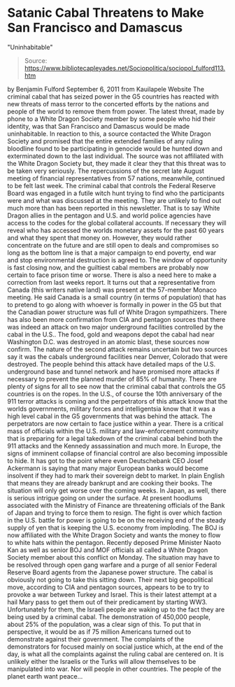 # Satanic Cabal Threatens to Make San Francisco and Damascus 
"Uninhabitable"

> Source: https://www.bibliotecapleyades.net/Sociopolitica/sociopol_fulford113.htm

by Benjamin Fulford
September 6, 2011
from
Kauilapele Website
The criminal cabal that has seized power in
the G5 countries has reacted
with new threats of mass terror to the concerted efforts by the nations and
people of the world to remove them from power.
The latest threat, made by phone to a White Dragon Society member by some
people who hid their identity, was that San Francisco and Damascus would be
made uninhabitable.
In reaction to this, a source contacted the
White Dragon Society and promised that the entire extended families of any
ruling bloodline found to be participating in genocide would be hunted down
and exterminated down to the last individual.
The source was not affiliated
with the White Dragon Society but, they made it clear they that this threat
was to be taken very seriously.
The repercussions of the secret late August meeting of financial
representatives from 57 nations, meanwhile, continued to be felt last week.
The criminal cabal that controls the
Federal
Reserve Board was engaged in a futile witch hunt trying to find who the
participants were and what was discussed at the meeting. They are unlikely
to find out much more than has been reported in this newsletter. That is to
say White Dragon allies in the pentagon and U.S. and world police agencies
have access to the codes for the global collateral accounts.
If necessary they will reveal who has accessed
the worlds monetary assets for the past 60 years and what they spent that
money on.
However, they would rather concentrate on the future and are still open to
deals and compromises so long as the bottom line is that a major campaign to
end poverty, end war and stop environmental destruction is agreed to. The
window of opportunity is fast closing now, and the guiltiest cabal members
are probably now certain to face prison time or worse.
There is also a need here to make a correction from
last weeks report.
It
turns out that a representative from Canada (this writers native land) was
present at the 57-member Monaco meeting. He said Canada is a small country
(in terms of population) that has to pretend to go along with whoever is
formally in power in the G5 but that the Canadian power structure was full
of White Dragon sympathizers.
There has also been more confirmation from CIA and pentagon sources that
there was indeed an attack on two major underground facilities controlled by
the cabal in the U.S..
The food, gold and weapons depot the cabal had
near
Washington D.C. was destroyed in an atomic blast, these sources now
confirm.
The nature of the second attack remains
uncertain but two sources say it was the cabals underground facilities near
Denver, Colorado that were destroyed. The people behind this attack have
detailed maps of the U.S.
underground base and tunnel network and have
promised more attacks if necessary to prevent the planned murder of 85% of
humanity.
There are plenty of signs for all to see now that the criminal cabal that
controls the G5 countries is on the ropes.
In the U.S., of course the 10th anniversary of the
911 terror attacks is
coming and the perpetrators of this attack know that the worlds
governments, military forces and intelligentsia know that it was a high
level cabal in the G5 governments that was behind the attack. The
perpetrators are now certain to face justice within a year.
There is a critical mass of officials within the
U.S. military and law-enforcement community that is preparing for a legal
takedown of the criminal cabal behind both the 911 attacks and the Kennedy
assassination and much more.
In Europe, the signs of imminent collapse of financial control are also
becoming impossible to hide.
It has got to the point where even Deutschebank
CEO
Josef Ackermann is saying that many major European banks would become
insolvent if they had to mark their sovereign debt to market. In plain
English that means they are already bankrupt and are cooking their books.
The situation will only get worse over the
coming weeks.
In Japan, as well, there is serious intrigue going on under the surface. At
present hoodlums associated with the Ministry of Finance are threatening
officials of the Bank of Japan and trying to force them to resign. The fight
is over which faction in the U.S. battle for power is going to be on the
receiving end of the steady supply of yen that is keeping the U.S. economy
from imploding.
The BOJ is now affiliated with the White Dragon
Society and wants the money to flow to white hats within the pentagon.
Recently deposed Prime Minister Naoto Kan as well as senior BOJ and MOF
officials all called a White Dragon Society member about this conflict on
Monday.
The situation may have to be resolved through open gang warfare and
a purge of all senior Federal Reserve Board agents from the Japanese power
structure.
The cabal is obviously not going to take this sitting down. Their next big
geopolitical move, according to CIA and pentagon sources, appears to be to
try to provoke a war between Turkey and Israel. This is their latest attempt
at a hail Mary pass to get them out of their predicament by starting WW3.
Unfortunately for them, the Israeli people are waking up to the fact they
are being used by
a criminal cabal. The demonstration of 450,000 people,
about 25% of the population, was a clear sign of this.
To put that in perspective, it would be as if 75 million Americans turned
out to demonstrate against their government. The complaints of the
demonstrators for focused mainly on social justice which, at the end of the
day, is what all the complaints against the ruling cabal are centered on.
It is unlikely either the Israelis or the Turks will allow themselves to be
manipulated into war. Nor will people in other countries.
The people of the planet earth want peace...
